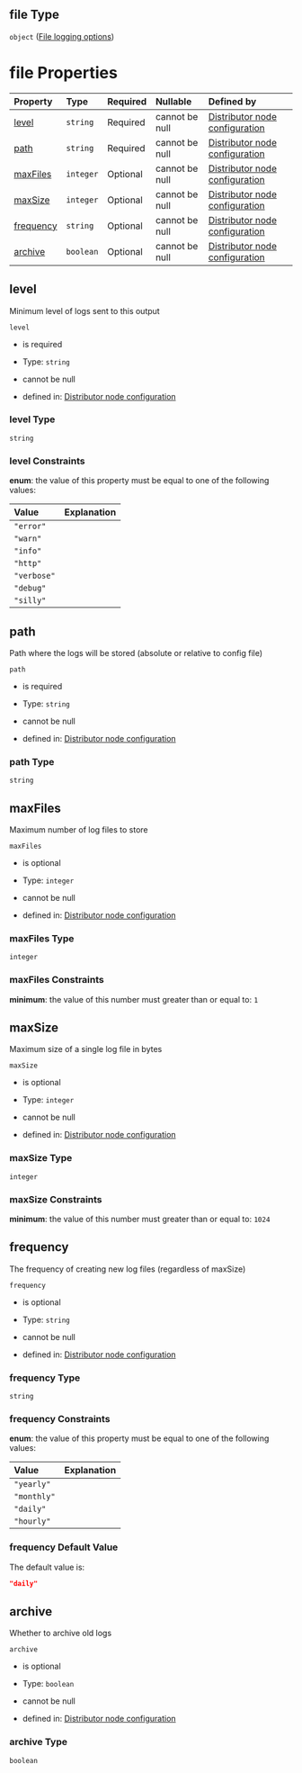 ## file Type

`object` ([File logging options](definition-properties-logs-properties-file-logging-options.md))

# file Properties

| Property                | Type      | Required | Nullable       | Defined by                                                                                                                                                                                                              |
| :---------------------- | :-------- | :------- | :------------- | :---------------------------------------------------------------------------------------------------------------------------------------------------------------------------------------------------------------------- |
| [level](#level)         | `string`  | Required | cannot be null | [Distributor node configuration](definition-properties-logs-properties-file-logging-options-properties-level.md "https://joystream.org/schemas/argus/config#/properties/logs/properties/file/properties/level")         |
| [path](#path)           | `string`  | Required | cannot be null | [Distributor node configuration](definition-properties-logs-properties-file-logging-options-properties-path.md "https://joystream.org/schemas/argus/config#/properties/logs/properties/file/properties/path")           |
| [maxFiles](#maxfiles)   | `integer` | Optional | cannot be null | [Distributor node configuration](definition-properties-logs-properties-file-logging-options-properties-maxfiles.md "https://joystream.org/schemas/argus/config#/properties/logs/properties/file/properties/maxFiles")   |
| [maxSize](#maxsize)     | `integer` | Optional | cannot be null | [Distributor node configuration](definition-properties-logs-properties-file-logging-options-properties-maxsize.md "https://joystream.org/schemas/argus/config#/properties/logs/properties/file/properties/maxSize")     |
| [frequency](#frequency) | `string`  | Optional | cannot be null | [Distributor node configuration](definition-properties-logs-properties-file-logging-options-properties-frequency.md "https://joystream.org/schemas/argus/config#/properties/logs/properties/file/properties/frequency") |
| [archive](#archive)     | `boolean` | Optional | cannot be null | [Distributor node configuration](definition-properties-logs-properties-file-logging-options-properties-archive.md "https://joystream.org/schemas/argus/config#/properties/logs/properties/file/properties/archive")     |

## level

Minimum level of logs sent to this output

`level`

*   is required

*   Type: `string`

*   cannot be null

*   defined in: [Distributor node configuration](definition-properties-logs-properties-file-logging-options-properties-level.md "https://joystream.org/schemas/argus/config#/properties/logs/properties/file/properties/level")

### level Type

`string`

### level Constraints

**enum**: the value of this property must be equal to one of the following values:

| Value       | Explanation |
| :---------- | :---------- |
| `"error"`   |             |
| `"warn"`    |             |
| `"info"`    |             |
| `"http"`    |             |
| `"verbose"` |             |
| `"debug"`   |             |
| `"silly"`   |             |

## path

Path where the logs will be stored (absolute or relative to config file)

`path`

*   is required

*   Type: `string`

*   cannot be null

*   defined in: [Distributor node configuration](definition-properties-logs-properties-file-logging-options-properties-path.md "https://joystream.org/schemas/argus/config#/properties/logs/properties/file/properties/path")

### path Type

`string`

## maxFiles

Maximum number of log files to store

`maxFiles`

*   is optional

*   Type: `integer`

*   cannot be null

*   defined in: [Distributor node configuration](definition-properties-logs-properties-file-logging-options-properties-maxfiles.md "https://joystream.org/schemas/argus/config#/properties/logs/properties/file/properties/maxFiles")

### maxFiles Type

`integer`

### maxFiles Constraints

**minimum**: the value of this number must greater than or equal to: `1`

## maxSize

Maximum size of a single log file in bytes

`maxSize`

*   is optional

*   Type: `integer`

*   cannot be null

*   defined in: [Distributor node configuration](definition-properties-logs-properties-file-logging-options-properties-maxsize.md "https://joystream.org/schemas/argus/config#/properties/logs/properties/file/properties/maxSize")

### maxSize Type

`integer`

### maxSize Constraints

**minimum**: the value of this number must greater than or equal to: `1024`

## frequency

The frequency of creating new log files (regardless of maxSize)

`frequency`

*   is optional

*   Type: `string`

*   cannot be null

*   defined in: [Distributor node configuration](definition-properties-logs-properties-file-logging-options-properties-frequency.md "https://joystream.org/schemas/argus/config#/properties/logs/properties/file/properties/frequency")

### frequency Type

`string`

### frequency Constraints

**enum**: the value of this property must be equal to one of the following values:

| Value       | Explanation |
| :---------- | :---------- |
| `"yearly"`  |             |
| `"monthly"` |             |
| `"daily"`   |             |
| `"hourly"`  |             |

### frequency Default Value

The default value is:

```json
"daily"
```

## archive

Whether to archive old logs

`archive`

*   is optional

*   Type: `boolean`

*   cannot be null

*   defined in: [Distributor node configuration](definition-properties-logs-properties-file-logging-options-properties-archive.md "https://joystream.org/schemas/argus/config#/properties/logs/properties/file/properties/archive")

### archive Type

`boolean`
